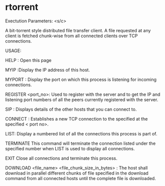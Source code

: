 rtorrent
========

Exectution Parameters: 
<exe> <s/c> <PortNumber>

A bit-torrent style distributed file transfer client. A file requested at any client is fetched chunk-wise from all connected clients over TCP connections.

USAGE:

HELP : Open this page

MYIP :Display the IP address of this host.

MYPORT : Display the port on which this process is listening for incoming connections.

REGISTER <server IP> <port_no>: Used to register  with the server and to get the IP and listening port numbers of all the peers currently registered with the server.

SIP : Displays details of the other hosts that you can connect to.

CONNECT <destination> <port no>: Establishes a new TCP connection to the
specified <destination> at the specified < port no>.

LIST: Display a numbered list of all the connections this process is part of.

TERMINATE <connection id.> This command will terminate the connection listed under the specified number when LIST is used to display all connections.

EXIT Close all connections and terminate this process.

DOWNLOAD <file_name> <file_chunk_size_in_bytes> : The host shall download in parallel different chunks of file specified in the download command from all connected hosts until the complete file is downloaded.

